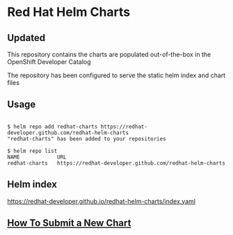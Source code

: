 # Red Hat Helm Charts

## Updated

This repository contains the charts are populated out-of-the-box in the OpenShift Developer Catalog

The repository has been configured to serve the static helm index and chart files

## Usage

```

$ helm repo add redhat-charts https://redhat-developer.github.com/redhat-helm-charts
"redhat-charts" has been added to your repositories

$ helm repo list 
NAME           	URL                               
redhat-charts	https://redhat-developer.github.com/redhat-helm-charts  

```


## Helm index

https://redhat-developer.github.io/redhat-helm-charts/index.yaml
 

## [How To Submit a New Chart](https://github.com/redhat-developer/redhat-helm-charts/wiki/Adding-a-New-Chart)

